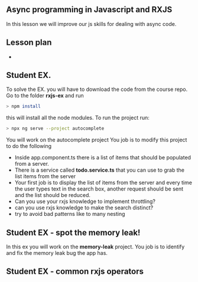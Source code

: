 ## Async programming in Javascript and RXJS

In this lesson we will improve our js skills for dealing with async code.

## Lesson plan

- 

## Student EX.

To solve the EX. you will have to download the code from the course repo. 
Go to the folder **rxjs-ex**
and run 

```bash
> npm install
```

this will install all the node modules.
To run the project run:

```bash
> npx ng serve --project autocomplete
```

You will work on the autocomplete project
You job is to modify this project to do the following
- Inside app.component.ts there is a list of items that should be populated from a server.
- There is a service called **todo.service.ts** that you can use to grab the list items from the server
- Your first job is to display the list of items from the server and every time the user types text in the search box, another request should be sent and the list should be reduced.
- Can you use your rxjs knowledge to implement throttling?
- can you use rxjs knowledge to make the search distinct?
- try to avoid bad patterns like to many nesting

## Student EX - spot the memory leak!

In this ex you will work on the **memory-leak** project.
You job is to identify and fix the memory leak  bug the app has.

## Student EX - common rxjs operators





